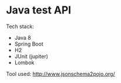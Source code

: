 # Java test API


Tech stack:
* Java 8
* Spring Boot
* H2
* JUnit (jupiter)
* Lombok

Tool used:
http://www.jsonschema2pojo.org/